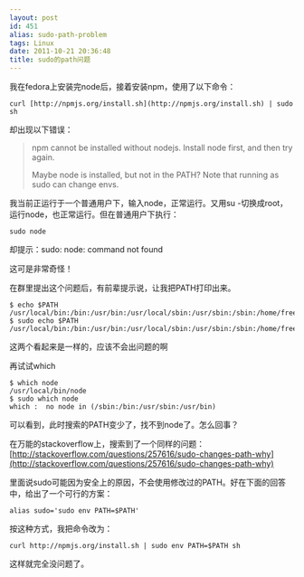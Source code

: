 ```yaml
---
layout: post
id: 451
alias: sudo-path-problem
tags: Linux
date: 2011-10-21 20:36:48
title: sudo的path问题
---
```


我在fedora上安装完node后，接着安装npm，使用了以下命令：

```
curl [http://npmjs.org/install.sh](http://npmjs.org/install.sh) | sudo sh
```

却出现以下错误：

> npm cannot be installed without nodejs. 
> Install node first, and then try again. 
> 
> Maybe node is installed, but not in the PATH? 
> Note that running as sudo can change envs.

我当前正运行于一个普通用户下，输入node，正常运行。又用su -切换成root，运行node，也正常运行。但在普通用户下执行：

```
sudo node
```

却提示：sudo: node: command not found

这可是非常奇怪！

 <span id="more-451"></span>
<p>在群里提出这个问题后，有前辈提示说，让我把PATH打印出来。

```
$ echo $PATH
/usr/local/bin:/bin:/usr/bin:/usr/local/sbin:/usr/sbin:/sbin:/home/freewind/bin
$ sudo echo $PATH
/usr/local/bin:/bin:/usr/bin:/usr/local/sbin:/usr/sbin:/sbin:/home/freewind/bin

```

这两个看起来是一样的，应该不会出问题的啊

再试试which

```
$ which node
/usr/local/bin/node
$ sudo which node
which :  no node in (/sbin:/bin:/usr/sbin:/usr/bin)

```

可以看到，此时搜索的PATH变少了，找不到node了。怎么回事？

在万能的stackoverflow上，搜索到了一个同样的问题：[http://stackoverflow.com/questions/257616/sudo-changes-path-why](http://stackoverflow.com/questions/257616/sudo-changes-path-why)

里面说sudo可能因为安全上的原因，不会使用修改过的PATH。好在下面的回答中，给出了一个可行的方案：

```
alias sudo='sudo env PATH=$PATH'
```

按这种方式，我把命令改为：

```
curl http://npmjs.org/install.sh | sudo env PATH=$PATH sh
```

这样就完全没问题了。
